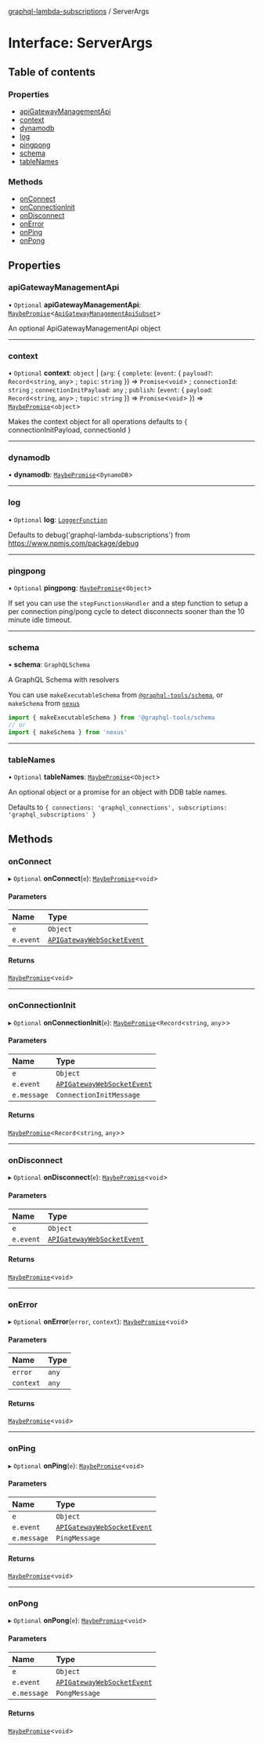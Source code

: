 [graphql-lambda-subscriptions](../README.md) / ServerArgs

# Interface: ServerArgs

## Table of contents

### Properties

- [apiGatewayManagementApi](ServerArgs.md#apigatewaymanagementapi)
- [context](ServerArgs.md#context)
- [dynamodb](ServerArgs.md#dynamodb)
- [log](ServerArgs.md#log)
- [pingpong](ServerArgs.md#pingpong)
- [schema](ServerArgs.md#schema)
- [tableNames](ServerArgs.md#tablenames)

### Methods

- [onConnect](ServerArgs.md#onconnect)
- [onConnectionInit](ServerArgs.md#onconnectioninit)
- [onDisconnect](ServerArgs.md#ondisconnect)
- [onError](ServerArgs.md#onerror)
- [onPing](ServerArgs.md#onping)
- [onPong](ServerArgs.md#onpong)

## Properties

### apiGatewayManagementApi

• `Optional` **apiGatewayManagementApi**: [`MaybePromise`](../README.md#maybepromise)<[`ApiGatewayManagementApiSubset`](ApiGatewayManagementApiSubset.md)\>

An optional ApiGatewayManagementApi object

___

### context

• `Optional` **context**: `object` \| (`arg`: { `complete`: (`event`: { `payload?`: `Record`<`string`, `any`\> ; `topic`: `string`  }) => `Promise`<`void`\> ; `connectionId`: `string` ; `connectionInitPayload`: `any` ; `publish`: (`event`: { `payload`: `Record`<`string`, `any`\> ; `topic`: `string`  }) => `Promise`<`void`\>  }) => [`MaybePromise`](../README.md#maybepromise)<`object`\>

Makes the context object for all operations defaults to { connectionInitPayload, connectionId }

___

### dynamodb

• **dynamodb**: [`MaybePromise`](../README.md#maybepromise)<`DynamoDB`\>

___

### log

• `Optional` **log**: [`LoggerFunction`](../README.md#loggerfunction)

Defaults to debug('graphql-lambda-subscriptions') from https://www.npmjs.com/package/debug

___

### pingpong

• `Optional` **pingpong**: [`MaybePromise`](../README.md#maybepromise)<`Object`\>

If set you can use the `stepFunctionsHandler` and a step function to setup a per connection ping/pong cycle to detect disconnects sooner than the 10 minute idle timeout.

___

### schema

• **schema**: `GraphQLSchema`

A GraphQL Schema with resolvers

You can use `makeExecutableSchema` from [`@graphql-tools/schema`](https://www.npmjs.com/package/@graphql-tools/schema), or `makeSchema` from [`nexus`](https://nexusjs.org/)

```ts
import { makeExecutableSchema } from '@graphql-tools/schema
// or
import { makeSchema } from 'nexus'
```

___

### tableNames

• `Optional` **tableNames**: [`MaybePromise`](../README.md#maybepromise)<`Object`\>

An optional object or a promise for an object with DDB table names.

Defaults to `{ connections: 'graphql_connections', subscriptions: 'graphql_subscriptions' }`

## Methods

### onConnect

▸ `Optional` **onConnect**(`e`): [`MaybePromise`](../README.md#maybepromise)<`void`\>

#### Parameters

| Name | Type |
| :------ | :------ |
| `e` | `Object` |
| `e.event` | [`APIGatewayWebSocketEvent`](APIGatewayWebSocketEvent.md) |

#### Returns

[`MaybePromise`](../README.md#maybepromise)<`void`\>

___

### onConnectionInit

▸ `Optional` **onConnectionInit**(`e`): [`MaybePromise`](../README.md#maybepromise)<`Record`<`string`, `any`\>\>

#### Parameters

| Name | Type |
| :------ | :------ |
| `e` | `Object` |
| `e.event` | [`APIGatewayWebSocketEvent`](APIGatewayWebSocketEvent.md) |
| `e.message` | `ConnectionInitMessage` |

#### Returns

[`MaybePromise`](../README.md#maybepromise)<`Record`<`string`, `any`\>\>

___

### onDisconnect

▸ `Optional` **onDisconnect**(`e`): [`MaybePromise`](../README.md#maybepromise)<`void`\>

#### Parameters

| Name | Type |
| :------ | :------ |
| `e` | `Object` |
| `e.event` | [`APIGatewayWebSocketEvent`](APIGatewayWebSocketEvent.md) |

#### Returns

[`MaybePromise`](../README.md#maybepromise)<`void`\>

___

### onError

▸ `Optional` **onError**(`error`, `context`): [`MaybePromise`](../README.md#maybepromise)<`void`\>

#### Parameters

| Name | Type |
| :------ | :------ |
| `error` | `any` |
| `context` | `any` |

#### Returns

[`MaybePromise`](../README.md#maybepromise)<`void`\>

___

### onPing

▸ `Optional` **onPing**(`e`): [`MaybePromise`](../README.md#maybepromise)<`void`\>

#### Parameters

| Name | Type |
| :------ | :------ |
| `e` | `Object` |
| `e.event` | [`APIGatewayWebSocketEvent`](APIGatewayWebSocketEvent.md) |
| `e.message` | `PingMessage` |

#### Returns

[`MaybePromise`](../README.md#maybepromise)<`void`\>

___

### onPong

▸ `Optional` **onPong**(`e`): [`MaybePromise`](../README.md#maybepromise)<`void`\>

#### Parameters

| Name | Type |
| :------ | :------ |
| `e` | `Object` |
| `e.event` | [`APIGatewayWebSocketEvent`](APIGatewayWebSocketEvent.md) |
| `e.message` | `PongMessage` |

#### Returns

[`MaybePromise`](../README.md#maybepromise)<`void`\>
